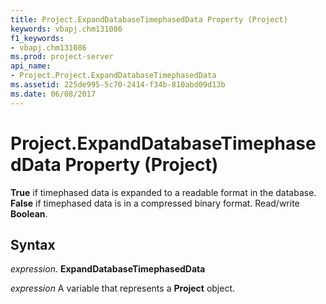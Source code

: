 ```yaml
---
title: Project.ExpandDatabaseTimephasedData Property (Project)
keywords: vbapj.chm131086
f1_keywords:
- vbapj.chm131086
ms.prod: project-server
api_name:
- Project.Project.ExpandDatabaseTimephasedData
ms.assetid: 225de995-5c70-2414-f34b-810abd09d13b
ms.date: 06/08/2017
---
```



# Project.ExpandDatabaseTimephasedData Property (Project)

 **True** if timephased data is expanded to a readable format in the database. **False** if timephased data is in a compressed binary format. Read/write **Boolean**.


## Syntax

 _expression_. **ExpandDatabaseTimephasedData**

 _expression_ A variable that represents a **Project** object.


